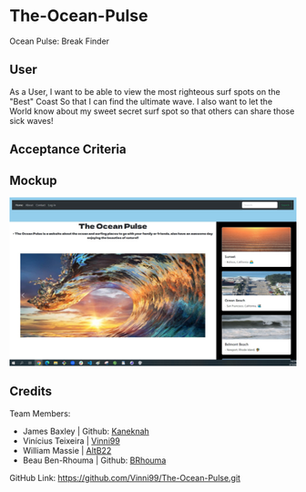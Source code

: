 # The-Ocean-Pulse
Ocean Pulse: Break Finder

## User
As a User, I want to be able to view the most righteous surf spots on the "Best" Coast So that I can find the ultimate wave. I also want to let the World know about my sweet secret surf spot so that others can share those sick waves!

## Acceptance Criteria



## Mockup

![Alt text](Project%202-3%20mockup.jpg)

## Credits

Team Members:
- James Baxley | Github: [Kaneknah](https://github.com/Kaneknah)
- Vinícius Teixeira | [Vinni99](https://github.com/Vinni99)
- William Massie | [AltB22](https://github.com/AltB22)
- Beau Ben-Rhouma | Github: [BRhouma](https://github.com/BRhouma)


GitHub Link: <https://github.com/Vinni99/The-Ocean-Pulse.git>